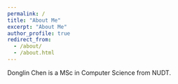 ```yaml
---
permalink: /
title: "About Me"
excerpt: "About Me"
author_profile: true
redirect_from: 
  - /about/
  - /about.html
---
```


Donglin Chen is a MSc in Computer Science from NUDT.

